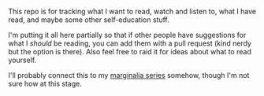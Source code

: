 This repo is for tracking what I want to read, watch and listen to, what I have read, and maybe some other self-education stuff.

I'm putting it all here partially so that if other people have suggestions for what I _should_ be reading, you can add them with a pull request (kind nerdy but the option is there). Also feel free to raid it for ideas about what to read yourself.

I'll probably connect this to my [marginalia series](https://www.hughrundle.net/tag/marginalia/) somehow, though I'm not sure how at this stage.
